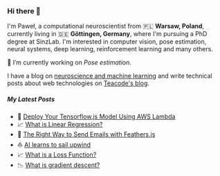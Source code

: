 ### Hi there 👋

I'm Paweł, a computational neuroscientist from 🇵🇱 **Warsaw, Poland**, currently living in 🇩🇪 **Göttingen, Germany**, where I'm pursuing a PhD degree at SinzLab.
I'm interested in computer vision, pose estimation, neural systems, deep learning, reinforcement learning and many others.

🔭 I’m currently working on *Pose estimation*.

I have a blog on [neuroscience and machine learning](https://ppierzc.github.io) and write technical posts about web technologies on [Teacode's blog](https://teacode.io/blog/).

##### My Latest Posts
- 🚀 [Deploy Your Tensorflow.js Model Using AWS Lambda
](https://teacode.io/blog/deploying-your-ml-model-using-aws-lambda)
- 📈 [What is Linear Regression?](https://ppierzc.github.io/linear-regression/)
- 📧 [The Right Way to Send Emails with Feathers.js](https://teacode.io/blog/the-right-way-to-send-emails-with-feathers-js)
- ⛵ [AI learns to sail upwind](https://ppierzc.github.io/ai-learns-to-sail-upwind/)
- 📈 [What is a Loss Function?](https://ppierzc.github.io/loss-functions-regression/)
- 📉 [What is gradient descent?](https://ppierzc.github.io/gradient-descent/)


<!--
**PPierzc/PPierzc** is a ✨ _special_ ✨ repository because its `README.md` (this file) appears on your GitHub profile.

Here are some ideas to get you started:

- 🔭 I’m currently working on ...
- 🌱 I’m currently learning ...
- 👯 I’m looking to collaborate on ...
- 🤔 I’m looking for help with ...
- 💬 Ask me about ...
- 📫 How to reach me: ...
- 😄 Pronouns: ...
- ⚡ Fun fact: ...
-->
